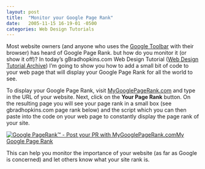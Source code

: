 ```yaml
---
layout: post
title:  "Monitor your Google Page Rank"
date:   2005-11-15 16-19-01 -0500
categories: Web Design Tutorials
---
```


Most website owners (and anyone who uses the [Google Toolbar][1] with their browser) has heard of Google Page Rank. but how do you monitor it (or show it off)? In today’s gBradhopkins.com Web Design Tutorial ([Web Design Tutorial Archive][2]) I’m going to show you how to add a small bit of code to your web page that will display your Google Page Rank for all the world to see.

To display your Google Page Rank, visit [MyGooglePageRank.com][3] and type in the URL of your website. Next, click on the **Your Page Rank** button. On the resulting page you will see your page rank in a small box (see gbradhopkins.com page rank below) and the script which you can then paste into the code on your web page to constantly display the page rank of your site.

[![Google PageRank™ - Post your PR with MyGooglePageRank.com][5]][5][My Google Page Rank][5]

This can help you monitor the importance of your website (as far as Google is concerned) and let others know what your site rank is.

 [1]: http://toolbar.google.com
 [2]: http://gbradhopkins.com/archives/web_design_tutorials/
 [3]: http://www.mygooglepagerank.com/
 [x]: http://www.mygooglepagerank.com
 [5]: http://www.mygooglepagerank.com "My Google Page Rank"

